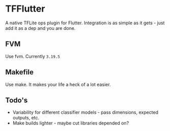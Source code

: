 # TFFlutter

A native TFLite ops plugin for Flutter. Integration is as simple as it gets - just add it as a dep and you are done.

## FVM

Use fvm. Currently `3.19.5`

## Makefile

Use make. It makes your life a heck of a lot easier.

## Todo's

- Variability for different classifier models - pass dimensions, expected outputs, etc.
- Make builds lighter - maybe cut libraries depended on?
